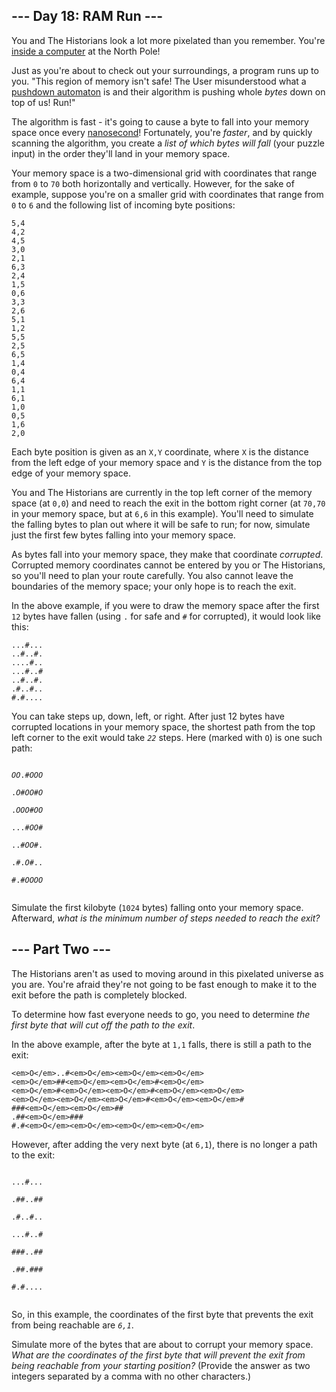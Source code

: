 ## \--- Day 18: RAM Run ---

You and The Historians look a lot more pixelated than you remember. You're [inside a computer](https://adventofcode.com/2017/day/2) at the North Pole!

Just as you're about to check out your surroundings, a program runs up to you. "This region of memory isn't safe! The User misunderstood what a [pushdown automaton](https://en.wikipedia.org/wiki/Pushdown_automaton) is and their algorithm is pushing whole _bytes_ down on top of us! Run!"

The algorithm is fast - it's going to cause a byte to fall into your memory space once every [nanosecond](https://www.youtube.com/watch?v=9eyFDBPk4Yw)! Fortunately, you're _faster_, and by quickly scanning the algorithm, you create a _list of which bytes will fall_ (your puzzle input) in the order they'll land in your memory space.

Your memory space is a two-dimensional grid with coordinates that range from `0` to `70` both horizontally and vertically. However, for the sake of example, suppose you're on a smaller grid with coordinates that range from `0` to `6` and the following list of incoming byte positions:

```
5,4
4,2
4,5
3,0
2,1
6,3
2,4
1,5
0,6
3,3
2,6
5,1
1,2
5,5
2,5
6,5
1,4
0,4
6,4
1,1
6,1
1,0
0,5
1,6
2,0
```

Each byte position is given as an `X,Y` coordinate, where `X` is the distance from the left edge of your memory space and `Y` is the distance from the top edge of your memory space.

You and The Historians are currently in the top left corner of the memory space (at `0,0`) and need to reach the exit in the bottom right corner (at `70,70` in your memory space, but at `6,6` in this example). You'll need to simulate the falling bytes to plan out where it will be safe to run; for now, simulate just the first few bytes falling into your memory space.

As bytes fall into your memory space, they make that coordinate _corrupted_. Corrupted memory coordinates cannot be entered by you or The Historians, so you'll need to plan your route carefully. You also cannot leave the boundaries of the memory space; your only hope is to reach the exit.

In the above example, if you were to draw the memory space after the first `12` bytes have fallen (using `.` for safe and `#` for corrupted), it would look like this:

```
...#...
..#..#.
....#..
...#..#
..#..#.
.#..#..
#.#....
```

You can take steps up, down, left, or right. After just 12 bytes have corrupted locations in your memory space, the shortest path from the top left corner to the exit would take _`22`_ steps. Here (marked with `O`) is one such path:

<code>
<em>O</em><em>O</em>.#<em>O</em><em>O</em><em>O</em><br />
.<em>O</em>#<em>O</em><em>O</em>#<em>O</em><br />
.<em>O</em><em>O</em><em>O</em>#<em>O</em><em>O</em><br />
...#<em>O</em><em>O</em>#<br />
..#<em>O</em><em>O</em>#.<br />
.#.<em>O</em>#..<br />
#.#<em>O</em><em>O</em><em>O</em><em>O</em><br />
</code>

Simulate the first kilobyte (`1024` bytes) falling onto your memory space. Afterward, _what is the minimum number of steps needed to reach the exit?_

## \--- Part Two ---

The Historians aren't as used to moving around in this pixelated universe as you are. You're afraid they're not going to be fast enough to make it to the exit before the path is completely blocked.

To determine how fast everyone needs to go, you need to determine _the first byte that will cut off the path to the exit_.

In the above example, after the byte at `1,1` falls, there is still a path to the exit:

```
<em>O</em>..#<em>O</em><em>O</em><em>O</em>
<em>O</em>##<em>O</em><em>O</em>#<em>O</em>
<em>O</em>#<em>O</em><em>O</em>#<em>O</em><em>O</em>
<em>O</em><em>O</em><em>O</em>#<em>O</em><em>O</em>#
###<em>O</em><em>O</em>##
.##<em>O</em>###
#.#<em>O</em><em>O</em><em>O</em><em>O</em>
```

However, after adding the very next byte (at `6,1`), there is no longer a path to the exit:

<code>
...#...<br />
.##..#<em>#</em><br />
.#..#..<br />
...#..#<br />
###..##<br />
.##.###<br />
#.#....<br />
</code>

So, in this example, the coordinates of the first byte that prevents the exit from being reachable are _`6,1`_.

Simulate more of the bytes that are about to corrupt your memory space. _What are the coordinates of the first byte that will prevent the exit from being reachable from your starting position?_ (Provide the answer as two integers separated by a comma with no other characters.)
